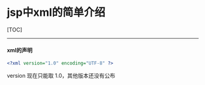 # jsp中xml的简单介绍

[TOC]

---



#### xml的声明

```xml
<?xml version="1.0" encoding="UTF-8" ?>
```

version 现在只能取 1.0，其他版本还没有公布

